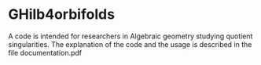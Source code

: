 # GHilb4orbifolds
A code is intended for researchers in Algebraic geometry studying quotient singularities.
The explanation of the code and the usage is described in the file documentation.pdf


